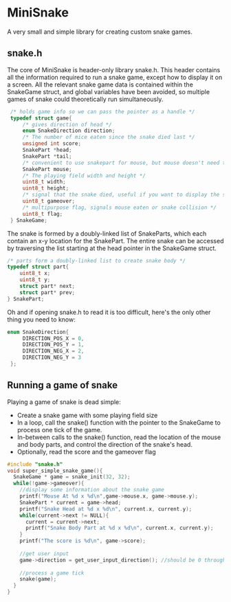 # MiniSnake

A very small and simple library for creating custom snake games. 

## snake.h ##

The core of MiniSnake is header-only library snake.h. This header contains all the information required to run a snake game, except how to display it on a screen.
All the relevant snake game data is contained within the SnakeGame struct, and global variables have been avoided, so multiple games of snake could theoretically run simultaneously.

```c
 /* holds game info so we can pass the pointer as a handle */
 typedef struct game{ 
     /* gives direction of head */
     enum SnakeDirection direction; 
     /* The number of mice eaten since the snake died last */
     unsigned int score; 
     SnakePart *head;
     SnakePart *tail;
     /* convenient to use snakepart for mouse, but mouse doesn't need the next or prev pointers */
     SnakePart mouse; 
     /* The playing field width and height */
     uint8_t width;
     uint8_t height;
     /* signal that the snake died, useful if you want to display the score or end the game */
     uint8_t gameover; 
     /* multipurpose flag, signals mouse eaten or snake collision */
     uint8_t flag; 
 } SnakeGame;
 ```
 
 The snake is formed by a doubly-linked list of SnakeParts, which each contain an x-y location for the SnakePart. The entire snake can be accessed by traversing the list starting at the head pointer in the SnakeGame struct.
 
 ```c
 /* parts form a doubly-linked list to create snake body */
 typedef struct part{     
     uint8_t x;
     uint8_t y;
     struct part* next;
     struct part* prev;
 } SnakePart;
```

Oh and if opening snake.h to read it is too difficult, here's the only other thing you need to know:

```c
enum SnakeDirection{
     DIRECTION_POS_X = 0,
     DIRECTION_POS_Y = 1,
     DIRECTION_NEG_X = 2,
     DIRECTION_NEG_Y = 3
 };
 ```

## Running a game of snake ##

Playing a game of snake is dead simple: 

* Create a snake game with some playing field size
* In a loop, call the snake() function with the pointer to the SnakeGame to process one tick of the game.
* In-between calls to the snake() function, read the location of the mouse and body parts, and control the direction of the snake's head.
* Optionally, read the score and the gameover flag

```c
#include "snake.h"
void super_simple_snake_game(){
  SnakeGame * game = snake_init(32, 32);
  while(!game->gameover){
    //display some information about the snake game
    printf("Mouse At %d x %d\n",game->mouse.x, game->mouse.y);
    SnakePart * current = game->head;
    printf("Snake Head at %d x %d\n", current.x, current.y);
    while(current->next != NULL){
      current = current->next;
      printf("Snake Body Part at %d x %d\n", current.x, current.y);
    }
    printf("The score is %d\n", game->score);
    
    //get user input 
    game->direction = get_user_input_direction(); //should be 0 through 3 for 4 different possible directions
    
    //process a game tick
    snake(game);
  }
} 
```

